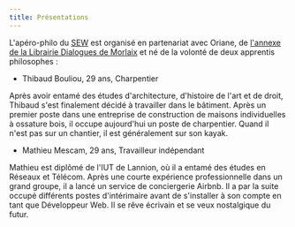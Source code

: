 ```yaml
---
title: Présentations
---
```

L'apéro-philo du [SEW](https://sew-morlaix.com) est organisé en partenariat avec Oriane, de [l'annexe de la Librairie Dialogues de Morlaix](https://www.dialoguesmorlaix.com/) et né de la volonté de deux apprentis philosophes :

- Thibaud Bouliou, 29 ans, Charpentier

Après avoir entamé des études d'architecture, d'histoire de l'art et de droit, Thibaud s'est finalement décidé à travailler dans le bâtiment. Après un premier poste dans une entreprise de construction de maisons individuelles à ossature bois, il occupe aujourd'hui un poste de charpentier. Quand il n'est pas sur un chantier, il est généralement sur son kayak.

- Mathieu Mescam, 29 ans, Travailleur indépendant

Mathieu est diplômé de l'IUT de Lannion, où il a entamé des études en Réseaux et Télécom. Après une courte expérience professionnelle dans un grand groupe, il a lancé un service de conciergerie Airbnb. Il a par la suite occupé différents postes d'intérimaire avant de s'installer à son compte en tant que Développeur Web. Il se rêve écrivain et se veux nostalgique du futur.